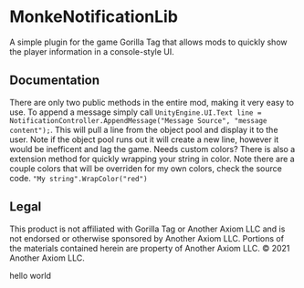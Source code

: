 # MonkeNotificationLib
A simple plugin for the game Gorilla Tag that allows mods to quickly show the player information in a console-style UI.

## Documentation
There are only two public methods in the entire mod, making it very easy to use. To append a message simply call ``UnityEngine.UI.Text line = NotificationController.AppendMessage("Message Source", "message content");``. This will pull a line from the object pool and display it to the user. Note if the object pool runs out it will create a new line, however it would be inefficent and lag the game.
Needs custom colors? There is also a extension method for quickly wrapping your string in color. Note there are a couple colors that will be overriden for my own colors, check the source code. ``"My string".WrapColor("red")``

## Legal
This product is not affiliated with Gorilla Tag or Another Axiom LLC and is not endorsed or otherwise sponsored by Another Axiom LLC. Portions of the materials contained herein are property of Another Axiom LLC. © 2021 Another Axiom LLC.

hello world